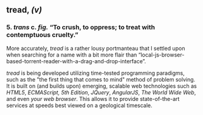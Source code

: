 ## tread, _(v)_
### 5. _trans_ c. _fig._ “To crush, to oppress; to treat with contemptuous cruelty.”

More accurately, _tread_ is a rather lousy portmanteau that I settled upon when searching for a name with a bit more flair than “local-js-browser-based-torrent-reader-with-a-drag-and-drop-interface”.

_tread_ is being developed utilizing time-tested programming paradigms, such as the "the first thing that comes to mind" method of problem solving. It is built on (and builds upon) emerging, scalable web technologies such as _HTML5_, _ECMAScript, 5th Edition_, _JQuery_, _AngularJS_, _The World Wide Web_, and even _your web browser_. This allows it to provide state-of-the-art services at speeds best viewed on a geological timescale.